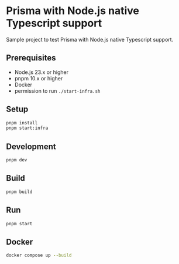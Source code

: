# Prisma with Node.js native Typescript support

Sample project to test Prisma with Node.js native Typescript support.

## Prerequisites

- Node.js 23.x or higher
- pnpm 10.x or higher
- Docker
- permission to run `./start-infra.sh`

## Setup

```bash
pnpm install
pnpm start:infra
```

## Development

```bash
pnpm dev
```

## Build

```bash
pnpm build
```

## Run

```bash
pnpm start
```

## Docker

```bash
docker compose up --build
```

